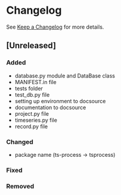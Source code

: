 # Changelog

See [Keep a Changelog](https://keepachangelog.com/en/1.0.0/) for more details.

## [Unreleased]
### Added
- database.py module and DataBase class
- MANIFEST.in file
- tests folder
- test_db.py file
- setting up environment to docsource
- documentation to docsource
- project.py file
- timeseries.py file
- record.py file

### Changed
- package name (ts-process -> tsprocess)

### Fixed

### Removed


